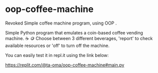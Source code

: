 # oop-coffee-machine
Revoked Simple coffee machine program, using OOP .

Simple Python program that emulates a coin-based coffee vending machine. ☕ 🪙
Choose between 3 different beverages, 'report' to check available resources or 'off' to turn off the machine.

You can easily test it in repl.it using the link below:

https://replit.com/@ta-oma/oop-coffee-machine#main.py


